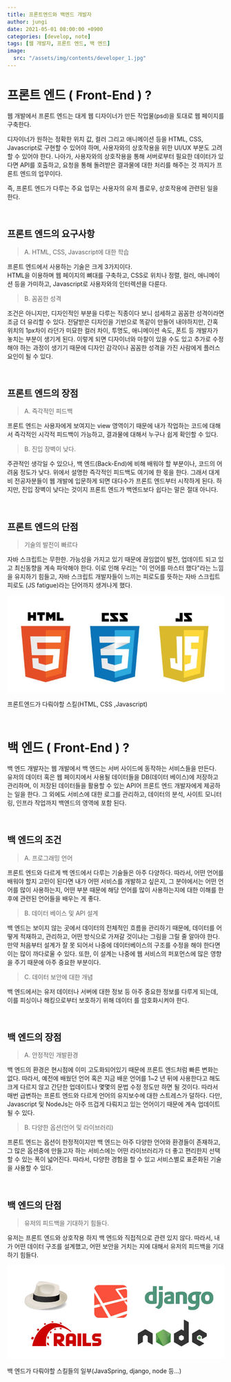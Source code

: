 ```yaml
---
title: 프론트엔드와 백엔드 개발자
author: jungi
date: 2021-05-01 08:00:00 +0900
categories: [develop, note]
tags: [웹 개발자, 프론트 엔드, 백 엔드]
image:
  src: "/assets/img/contents/developer_1.jpg"
---
```


# 프론트 엔드 ( Front-End ) ?

웹 개발에서 프론트 엔드는 대게 웹 디자이너가 만든 작업물(psd)을 토대로 웹 페이지를 구축한다.

디자이너가 원하는 정확한 위치 값, 컬러 그리고 애니메이션 등을 HTML, CSS, Javascript로 구현할 수 있어야 하며, 사용자와의 상호작용을 위한 UI/UX 부분도 고려할 수 있어야 한다. 나아가, 사용자와의 상호작용을 통해 서버로부터 필요한 데이터가 있다면 API를 호출하고, 요청을 통해 돌려받은 결과물에 대한 처리를 해주는 것 까지가 프론트 엔드의 업무이다.

즉, 프론트 엔드가 다루는 주요 업무는 사용자의 유저 플로우, 상호작용에 관련된 일을 한다.

<br />

## 프론트 엔드의 요구사항

> A. HTML, CSS, Javascript에 대한 학습

프론트 엔드에서 사용하는 기술은 크게 3가지이다.  
HTML을 이용하며 웹 페이지의 뼈대를 구축하고, CSS로 위치나 정렬, 컬러, 애니메이션 등을 가미하고, Javascript로 사용자와의 인터렉션을 다룬다.

> B. 꼼꼼한 성격

조건은 아니지만, 디자인적인 부분을 다루는 직종이다 보니 섬세하고 꼼꼼한 성격이라면 조금 더 유리할 수 있다. 전달받은 디자인을 기반으로 똑같이 만들어 내야하지만, 간혹 위치의 1px차이 라던가 미묘한 컬러 차이, 투명도, 애니메이션 속도, 폰트 등 개발자가 놓치는 부분이 생기게 된다. 이렇게 되면 디자이너와 마찰이 있을 수도 있고 추가로 수정해야 하는 과정이 생기기 때문에 디자인 감각이나 꼼꼼한 성격을 가진 사람에게 플러스 요인이 될 수 있다.

<br />

## 프론트 엔드의 장점

> A. 즉각적인 피드백

프론트 엔드는 사용자에게 보여지는 view 영역이기 때문에 내가 작업하는 코드에 대해서 즉각적인 시각적 피드백이 가능하고, 결과물에 대해서 누구나 쉽게 확인할 수 있다.

> B. 진입 장벽이 낮다.

주관적인 생각일 수 있으나, 백 엔드(Back-End)에 비해 배워야 할 부분이나, 코드의 어려움 정도가 낮다. 위에서 설명한 즉각적인 피드백도 여기에 한 몫을 한다. 그래서 대게 비 전공자분들이 웹 개발에 입문하게 되면 대다수가 프론트 엔드부터 시작하게 된다. 하지만, 진입 장벽이 낮다는 것이지 프론트 엔드가 백엔드보다 쉽다는 말은 절대 아니다.

<br />

## 프론트 엔드의 단점

> 기술의 발전이 빠르다

자바 스크립트는 무한한. 가능성을 가지고 있기 때문에 끊임없이 발전, 업데이트 되고 있고 최신동향을 계속 파악해야 한다. 이로 인해 우리는 "이 언어를 마스터 했다"라는 느낌을 유지하기 힘들고, 자바 스크립트 개발자들이 느끼는 피로도를 뜻하는 자바 스크립트 피로도 (JS fatigue)라는 단어까지 생겨나게 했다.

<img src="/assets/img/contents/front_end_skill.png" alt="프론트 엔드 스킬(html, css, js)" />

<p class="image_desc_txt">프론트엔드가 다뤄야할 스킬(HTML, CSS ,Javascript)</p>

<br />

# 백 엔드 ( Front-End ) ?

백 엔드 개발자는 웹 개발에서 백 엔드는 서버 사이드에 동작하는 서비스들을 만든다.  
유저의 데이터 혹은 웹 페이지에서 사용될 데이터들을 DB(데이터 베이스)에 저장하고 관리하며, 이 저장된 데이터들을 활용할 수 있는 API어 프론트 엔드 개발자에게 제공하는 일을 한다. 그 외에도 서비스에 대한 로그를 관리하고, 데이터의 분석, 사이트 모니터링, 인프라 작업까지 백엔드의 영역에 포함 된다.

<br />

## 백 엔드의 조건

> A. 프로그래밍 언어

프론트 엔드와 다르게 백 엔드에서 다루는 기술들은 아주 다양하다. 따라서, 어떤 언어를 배워야 할지 고민이 된다면 내가 어떤 서비스를 개발하고 싶은지, 그 분야에서는 어떤 언어를 많이 사용하는지, 어떤 부분 때문에 해당 언어를 많이 사용하는지에 대한 이해를 한 후에 관련된 언어들을 배우는 게 좋다.

> B. 데이터 베이스 및 API 설계

백 엔드는 보이지 않는 곳에서 데이터의 전체적인 흐름을 관리하기 때문에, 데이터를 어떻게 적재하고, 관리하고, 어떤 방식으로 가져갈 것이냐는 그림을 그릴 줄 알아야 한다. 만약 처음부터 설계가 잘 못 되어서 나중에 데이터베이스의 구조를 수정을 해야 한다면 이는 많이 까다로울 수 있다. 또한, 이 설계는 나중에 웹 서비스의 퍼포먼스에 많은 영향을 주기 때문에 아주 중요한 부분이다.

> C. 데이터 보안에 대한 개념

백 엔드에서는 유저 데이터나 서버에 대한 정보 등 아주 중요한 정보를 다루게 되는데, 이를 피싱이나 해킹으로부터 보호하기 위해 데이터 를 암호화시켜야 한다.

<br />

## 백 엔드의 장점

> A. 안정적인 개발환경

백 엔드의 환경은 현시점에 이미 고도화되어있기 때문에 프론트 엔드처럼 빠른 변화는 없다. 따라서, 예전에 배웠던 언어 혹은 지금 배운 언어를 1~2 년 뒤에 사용한다고 해도 크게 다르지 않고 간단한 업데이트나 몇몇의 문법 수정 정도만 하면 될 것이다. 따라서 매번 급변하는 프론트 엔드와 다르게 언어의 유지보수에 대한 스트레스가 덜하다. 다만, Javascript 및 NodeJs는 아주 뜨겁게 다뤄지고 있는 언어이기 때문에 계속 업데이트될 수 있다.

> B. 다양한 옵션(언어 및 라이브러리)

프론트 엔드는 옵션이 한정적이지만 백 엔드는 아주 다양한 언어와 환경들이 존재하고, 그 많은 옵션중에 만들고자 하는 서비스에는 어떤 라이브러리가 더 좋고 편리한지 선택할 수 있는 폭이 넓어진다. 따라서, 다양한 경험을 할 수 있고 서비스별로 표준화된 기술을 사용할 수 있다.

<br />

## 백 엔드의 단점

> 유저의 피드백을 기대하기 힘들다.

유저는 프론트 엔드와 상호작용 하지 백 엔드와 직접적으로 관련 있지 않다. 따라서, 내가 어떤 데이터 구조를 설계했고, 어떤 보안을 거치는 지에 대해서 유저의 피드백을 기대하기 힘들다.

<img src="/assets/img/contents/back_end_skill.jpeg" alt="백엔드 스킬 (Java, django, node..." />

<p class="image_desc_txt">백 엔드가 다뤄야할 스킬들의 일부(JavaSpring, django, node 등...)</p>

